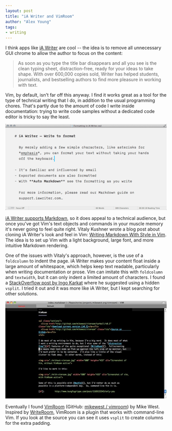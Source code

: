 ```yaml
---
layout: post
title: "iA Writer and VimRoom"
author: "Alex Young"
tags: 
- writing
---
```


I think apps like [iA Writer](http://www.iawriter.com/mac/) are cool -- the idea is to remove all unnecessary GUI chrome to allow the author to focus on the content:

> As soon as you type the title bar disappears and all you see is the clean typing sheet, distraction-free, ready for your ideas to take shape. With over 600,000 copies sold, Writer has helped students, journalists, and bestselling authors to find more pleasure in working with text.

Vim, by default, isn't far off this anyway.  I find it works great as a tool for the type of technical writing that I do, in addition to the usual programming chores.  That's partly due to the amount of code I write inside documentation: trying to write code samples without a dedicated code editor is tricky to say the least.

![iA Writer](/images/posts/iawriter.png)

[iA Writer supports Markdown](http://www.iawriter.com/writer-for-mac-guide.html#markdown), so it does appeal to a technical audience, but once you've got Vim's text objects and commands in your muscle memory it's never going to feel quite right.  Vitaly Kushner wrote a blog post about cloning iA Writer's look and feel in Vim: [Writing Markdown With Style in Vim](http://astrails.com/blog/2013/8/12/writing-markdown-with-style-in-vim).  The idea is to set up Vim with a light background, large font, and more intuitive Markdown rendering.

One of the issues with Vitaly's approach, however, is the use of a `foldcolumn` to indent the page.  iA Writer makes your content float inside a large amount of whitespace, which helps keep text readable, particularly when writing documentation or prose.  Vim can imitate this with `foldcolumn` and `textwidth`, but it can only indent a limited amount of characters.  I found a [StackOverflow post by Ingo Karkat](http://stackoverflow.com/a/12953050) where he suggested using a hidden `vsplit`.  I tried it out and it was more like iA Writer, but I kept searching for other solutions.

![VimRoom](/images/posts/vimroom.png)

Eventually I found [VimRoom](http://projects.mikewest.org/vimroom/) (GitHub: [mikewest / vimroom](https://github.com/mikewest/vimroom)) by Mike West.  Inspired by [WriteRoom](http://www.hogbaysoftware.com/products/writeroom), VimRoom is a plugin that works with command-line Vim.  If you look at the source you can see it uses `vsplit` to create columns for the extra padding.
